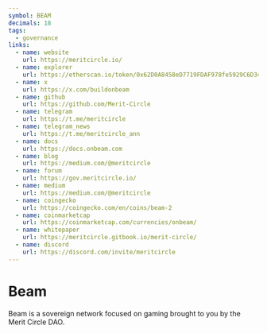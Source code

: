 ```yaml
---
symbol: BEAM
decimals: 18
tags:
  - governance
links:
  - name: website
    url: https://meritcircle.io/
  - name: explorer
    url: https://etherscan.io/token/0x62D0A8458eD7719FDAF978fe5929C6D342B0bFcE
  - name: x
    url: https://x.com/buildonbeam
  - name: github
    url: https://github.com/Merit-Circle
  - name: telegram
    url: https://t.me/meritcircle
  - name: telegram_news
    url: https://t.me/meritcircle_ann
  - name: docs
    url: https://docs.onbeam.com
  - name: blog
    url: https://medium.com/@meritcircle
  - name: forum
    url: https://gov.meritcircle.io/
  - name: medium
    url: https://medium.com/@meritcircle
  - name: coingecko
    url: https://coingecko.com/en/coins/beam-2
  - name: coinmarketcap
    url: https://coinmarketcap.com/currencies/onbeam/
  - name: whitepaper
    url: https://meritcircle.gitbook.io/merit-circle/
  - name: discord
    url: https://discord.com/invite/meritcircle
---
```


# Beam

Beam is a sovereign network focused on gaming brought to you by the Merit Circle DAO.
